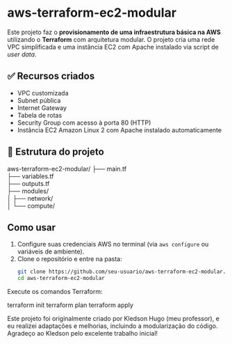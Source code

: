 # aws-terraform-ec2-modular

Este projeto faz o **provisionamento de uma infraestrutura básica na AWS** utilizando o **Terraform** com arquitetura modular. O projeto cria uma rede VPC simplificada e uma instância EC2 com Apache instalado via script de _user data_.

## ✅ Recursos criados
- VPC customizada
- Subnet pública
- Internet Gateway
- Tabela de rotas
- Security Group com acesso à porta 80 (HTTP)
- Instância EC2 Amazon Linux 2 com Apache instalado automaticamente

## 📁 Estrutura do projeto
aws-terraform-ec2-modular/
├── main.tf  
├── variables.tf  
├── outputs.tf  
├── modules/  
│ ├── network/  
│ └── compute/

## Como usar
1. Configure suas credenciais AWS no terminal (via `aws configure` ou variáveis de ambiente).
2. Clone o repositório e entre na pasta:
   ```bash
   git clone https://github.com/seu-usuario/aws-terraform-ec2-modular.git
   cd aws-terraform-ec2-modular

Execute os comandos Terraform:

terraform init
terraform plan
terraform apply

Este projeto foi originalmente criado por Kledson Hugo (meu professor), e eu realizei adaptações e melhorias, incluindo a modularização do código. Agradeço ao Kledson pelo excelente trabalho inicial!
